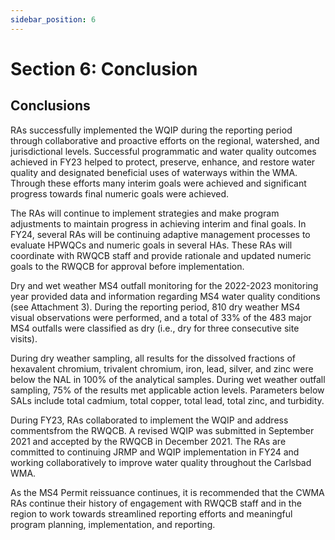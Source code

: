 ```yaml
---
sidebar_position: 6
---
```


# Section 6: Conclusion
## Conclusions
RAs successfully implemented the WQIP during the reporting period through collaborative and proactive
efforts on the regional, watershed, and jurisdictional levels. Successful programmatic and water quality
outcomes achieved in FY23 helped to protect, preserve, enhance, and restore water quality and
designated beneficial uses of waterways within the WMA. Through these efforts many interim goals were 
achieved and significant progress towards final numeric goals were achieved.

The RAs will continue to implement strategies and make program adjustments to maintain progress in
achieving interim and final goals. In FY24, several RAs will be continuing adaptive management processes 
to evaluate HPWQCs and numeric goals in several HAs. These RAs will coordinate with RWQCB staff and 
provide rationale and updated numeric goals to the RWQCB for approval before implementation. 

Dry and wet weather MS4 outfall monitoring for the 2022-2023 monitoring year provided data and
information regarding MS4 water quality conditions (see Attachment 3). During the reporting period, 810
dry weather MS4 visual observations were performed, and a total of 33% of the 483 major MS4 outfalls
were classified as dry (i.e., dry for three consecutive site visits).

During dry weather sampling, all results for the dissolved fractions of hexavalent chromium, trivalent 
chromium, iron, lead, silver, and zinc were below the NAL in 100% of the analytical samples. During wet
weather outfall sampling, 75% of the results met applicable action levels. Parameters below SALs include
total cadmium, total copper, total lead, total zinc, and turbidity.

During FY23, RAs collaborated to implement the WQIP and address commentsfrom the RWQCB. A revised
WQIP was submitted in September 2021 and accepted by the RWQCB in December 2021. The RAs are
committed to continuing JRMP and WQIP implementation in FY24 and working collaboratively to improve
water quality throughout the Carlsbad WMA.

As the MS4 Permit reissuance continues, it is recommended that the CWMA RAs continue their history of 
engagement with RWQCB staff and in the region to work towards streamlined reporting efforts and 
meaningful program planning, implementation, and reporting.